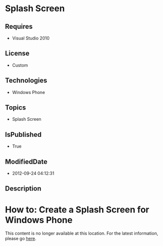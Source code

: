 # Splash Screen
## Requires
* Visual Studio 2010
## License
* Custom
## Technologies
* Windows Phone
## Topics
* Splash Screen
## IsPublished
* True
## ModifiedDate
* 2012-09-24 04:12:31
## Description

<div class="content">
<div class="topic">
<div class="majorTitle"></div>
<h1 class="title">How to: Create a Splash Screen for Windows Phone</h1>
<div id="mainSection">
<div id="mainBody">This content is no longer available at this location. For the latest information, please go
<a href="http://msdn.microsoft.com/en-us/library/windowsphone/develop/ff769511(v=vs.105).aspx">
here</a>.</div>
<p></p>
</div>
</div>
</div>
